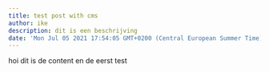 ```yaml
---
title: test post with cms
author: ike
description: dit is een beschrijving
date: 'Mon Jul 05 2021 17:54:05 GMT+0200 (Central European Summer Time)'
---
```

hoi dit is de content en de eerst test